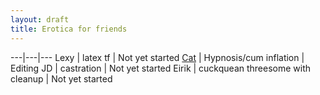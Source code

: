 ```yaml
---
layout: draft
title: Erotica for friends
---
```


---|---|---
Lexy | latex tf | Not yet started
[Cat](/fiction/inspired/at-his-whim) | Hypnosis/cum inflation | Editing
JD | castration | Not yet started
Eirik | cuckquean threesome with cleanup | Not yet started
